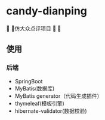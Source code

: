 # candy-dianping
:rainbow: :rainbow:仿大众点评项目 :rainbow: :rainbow:

## 使用

### 后端
- SpringBoot
- MyBatis(数据库)
- MyBatis generator（代码生成插件）
- thymeleaf(模板引擎)
- hibernate-validator(数据校验)

